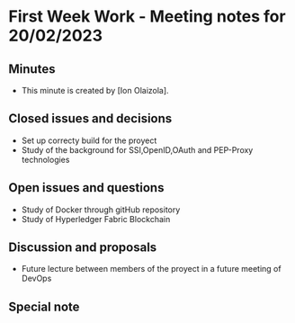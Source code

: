 # First Week Work - Meeting notes for 20/02/2023

## Minutes

- This minute is created by [Ion Olaizola].

## Closed issues and decisions

- Set up correcty build for the proyect
- Study of the background for SSI,OpenID,OAuth and PEP-Proxy technologies

## Open issues and questions

- Study of Docker through gitHub repository
- Study of Hyperledger Fabric Blockchain

## Discussion and proposals

- Future lecture between members of the proyect in a future meeting of DevOps

## Special note